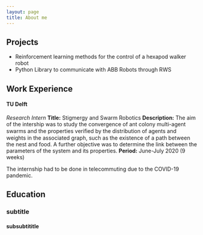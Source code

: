 ```yaml
---
layout: page
title: About me
---
```


## Projects

- Reinforcement learning methods for the control of a hexapod walker robot
- Python Library to communicate with ABB Robots through RWS

## Work Experience

#### TU Delft
*Research Intern*
**Title:** Stigmergy and Swarm Robotics
**Description:** The aim of the intership was to study the convergence of ant colony multi-agent swarms and
the properties veriﬁed by the distribution of agents and weights in the associated graph, such as the
existence of a path between the nest and food. A further objective was to determine the link between
the parameters of the system and its properties.
**Period:** June-July 2020 (9 weeks)

The internship had to be done in telecommuting due to the COVID-19 pandemic.

## Education 

### subtitle

#### subsubtititle
